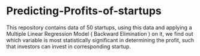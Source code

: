 # Predicting-Profits-of-startups
This repository contains data of 50 startups, using this data and applying a Multiple Linear Regression Model ( Backward Elimination ) 
on it, we find out which variable is most statistically significant in determining the profit, such that investors 
can invest in corresponding startup.
